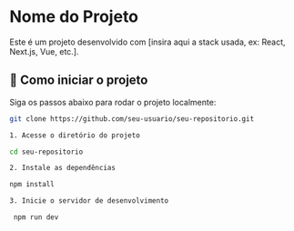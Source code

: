 # Nome do Projeto

Este é um projeto desenvolvido com [insira aqui a stack usada, ex: React, Next.js, Vue, etc.].

## 🚀 Como iniciar o projeto

Siga os passos abaixo para rodar o projeto localmente:



```bash
git clone https://github.com/seu-usuario/seu-repositorio.git 

1. Acesse o diretório do projeto

cd seu-repositorio 

2. Instale as dependências 

npm install 

3. Inicie o servidor de desenvolvimento

 npm run dev
